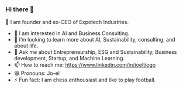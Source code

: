 ### Hi there 👋
🔭 I am  founder and ex-CEO of Expotech Industries.
- 👯 I am interested in AI and Business Consulting.
- 🤔 I’m looking to learn more about AI, Sustainability, consulting, and about life. 
- 💬 Ask me about Entrepreneurship, ESG and Sustainability, Business development, Startup, and Machine Learning.
- 📫 How to reach me: https://www.linkedin.com/in/joeltiogo
- 😄 Pronouns: Jo-el
- ⚡ Fun fact: I am chess enthousiast and like to play football.

